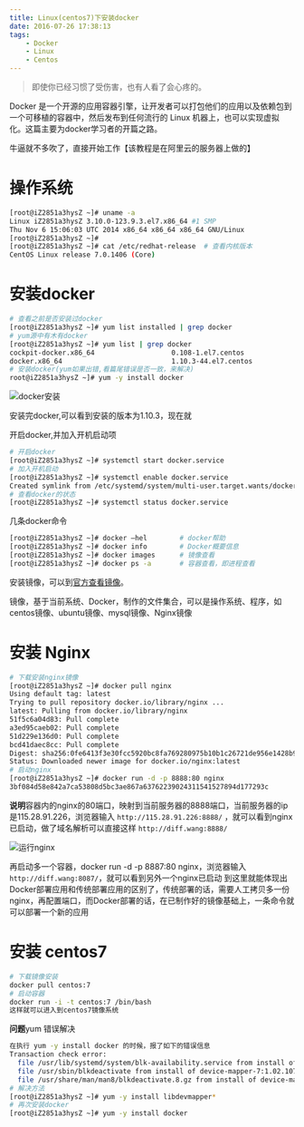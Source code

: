 ```yaml
---
title: Linux(centos7)下安装docker
date: 2016-07-26 17:38:13
tags:
    - Docker
    - Linux
    - Centos
---
```


> 即使你已经习惯了受伤害，也有人看了会心疼的。

Docker 是一个开源的应用容器引擎，让开发者可以打包他们的应用以及依赖包到一个可移植的容器中，然后发布到任何流行的 Linux 机器上，也可以实现虚拟化。这篇主要为docker学习者的开篇之路。

<!-- more -->

牛逼就不多吹了，直接开始工作【该教程是在阿里云的服务器上做的】

# 操作系统
``` bash
[root@iZ2851a3hysZ ~]# uname -a
Linux iZ2851a3hysZ 3.10.0-123.9.3.el7.x86_64 #1 SMP 
Thu Nov 6 15:06:03 UTC 2014 x86_64 x86_64 x86_64 GNU/Linux
[root@iZ2851a3hysZ ~]#
[root@iZ2851a3hysZ ~]# cat /etc/redhat-release  # 查看内核版本
CentOS Linux release 7.0.1406 (Core) 
```

# 安装docker

``` bash
# 查看之前是否安装过docker
[root@iZ2851a3hysZ ~]# yum list installed | grep docker
# yum源中有木有docker
[root@iZ2851a3hysZ ~]# yum list | grep docker
cockpit-docker.x86_64                   0.108-1.el7.centos             extras   
docker.x86_64                           1.10.3-44.el7.centos           extras 
# 安装docker(yum如果出错,看篇尾错误是否一致，来解决)
root@iZ2851a3hysZ ~]# yum -y install docker
```
![docker安装](https://s1.ax1x.com/2020/05/22/YLIXdA.png)

安装完docker,可以看到安装的版本为1.10.3，现在就

开启docker,并加入开机启动项
``` bash
# 开启docker
[root@iZ2851a3hysZ ~]# systemctl start docker.service
# 加入开机启动
[root@iZ2851a3hysZ ~]# systemctl enable docker.service
Created symlink from /etc/systemd/system/multi-user.target.wants/docker.service to /usr/lib/systemd/system/docker.service.
# 查看docker的状态
[root@iZ2851a3hysZ ~]# systemctl status docker.service
```

几条docker命令
``` bash
[root@iZ2851a3hysZ ~]# docker –hel        # docker帮助
[root@iZ2851a3hysZ ~]# docker info        # Docker概要信息
[root@iZ2851a3hysZ ~]# docker images      # 镜像查看
[root@iZ2851a3hysZ ~]# docker ps -a       # 容器查看，即进程查看
```

安装镜像，可以到[官方查看镜像](https://registry.hub.docker.com/search?q=library)。

镜像，基于当前系统、Docker，制作的文件集合，可以是操作系统、程序，如centos镜像、ubuntu镜像、mysql镜像、Nginx镜像

# 安装 Nginx
``` bash
# 下载安装nginx镜像
[root@iZ2851a3hysZ ~]# docker pull nginx
Using default tag: latest
Trying to pull repository docker.io/library/nginx ... 
latest: Pulling from docker.io/library/nginx
51f5c6a04d83: Pull complete 
a3ed95caeb02: Pull complete 
51d229e136d0: Pull complete 
bcd41daec8cc: Pull complete 
Digest: sha256:0fe6413f3e30fcc5920bc8fa769280975b10b1c26721de956e1428b9e2f29d04
Status: Downloaded newer image for docker.io/nginx:latest
# 启动nginx
[root@iZ2851a3hysZ ~]# docker run -d -p 8888:80 nginx
3bf084d58e842a7ca53808d5bc3ae867a63762239024311541527894d177293c
```
**说明**容器内的nginx的80端口，映射到当前服务器的8888端口，当前服务器的ip是115.28.91.226，浏览器输入 `http://115.28.91.226:8888/` ，就可以看到nginx已启动，做了域名解析可以直接这样 `http://diff.wang:8888/`

![运行nginx](https://s1.ax1x.com/2020/05/22/YLIjII.png)

再启动多一个容器，docker run -d -p 8887:80 nginx，浏览器输入 `http://diff.wang:8087/`，就可以看到另外一个nginx已启动
到这里就能体现出Docker部署应用和传统部署应用的区别了，传统部署的话，需要人工拷贝多一份nginx，再配置端口，而Docker部署的话，在已制作好的镜像基础上，一条命令就可以部署一个新的应用

# 安装 centos7
``` bash
# 下载镜像安装
docker pull centos:7
# 启动容器
docker run -i -t centos:7 /bin/bash
这样就可以进入到centos7镜像系统
```
**问题**yum 错误解决
``` bash
在执行 yum -y install docker 的时候，报了如下的错误信息
Transaction check error:
  file /usr/lib/systemd/system/blk-availability.service from install of device-mapper-7:1.02.107-5.el7_2.5.x86_64 conflicts with file from package lvm2-7:2.02.105-14.el7.x86_64
  file /usr/sbin/blkdeactivate from install of device-mapper-7:1.02.107-5.el7_2.5.x86_64 conflicts with file from package lvm2-7:2.02.105-14.el7.x86_64
  file /usr/share/man/man8/blkdeactivate.8.gz from install of device-mapper-7:1.02.107-5.el7_2.5.x86_64 conflicts with file from package lvm2-7:2.02.105-14.el7.x86_64
# 解决方法
[root@iZ2851a3hysZ ~]# yum -y install libdevmapper*
# 再次安装docker
[root@iZ2851a3hysZ ~]# yum -y install docker
```

